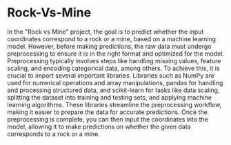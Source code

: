 # Rock-Vs-Mine
In the "Rock vs Mine" project, the goal is to predict whether the input coordinates correspond to a rock or a mine, based on a machine learning model. However, before making predictions, the raw data must undergo preprocessing to ensure it is in the right format and optimized for the model. Preprocessing typically involves steps like handling missing values, feature scaling, and encoding categorical data, among others. To achieve this, it is crucial to import several important libraries. Libraries such as NumPy are used for numerical operations and array manipulations, pandas for handling and processing structured data, and scikit-learn for tasks like data scaling, splitting the dataset into training and testing sets, and applying machine learning algorithms. These libraries streamline the preprocessing workflow, making it easier to prepare the data for accurate predictions.
Once the preprocessing is complete, you can then input the coordinates into the model, allowing it to make predictions on whether the given data corresponds to a rock or a mine.
